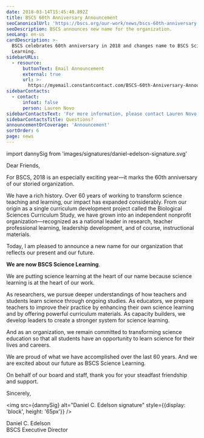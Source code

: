 ```yaml
---
date: 2018-03-14T15:45:40.892Z
title: BSCS 60th Anniversary Announcement
seoCanonicalUrl: 'https://bscs.org/our-work/news/bscs-60th-anniversary-announcement'
seoDescription: BSCS announces new name for the organization.
seoLang: en-us
cardDescription: >-
  BSCS celebrates 60th anniversary in 2018 and changes name to BSCS Science
  Learning.
sidebarURLs:
  - resource:
      buttonText: Email Announcement
      external: true
      url: >-
        https://myemail.constantcontact.com/BSCS-60th-Anniversary-Announcement.html?soid=1126116988583&aid=StYqO0SJr-Y
sidebarContacts:
  - contact:
      infoat: false
      person: Lauren Novo
sidebarContactsText: 'For more information, please contact Lauren Novo.'
sidebarContactsTitle: Questions?
announcementOrCoverage: 'Announcement'
sortOrder: 6
page: news
---
```

import dannySig from 'images/signatures/daniel-edelson-signature.svg'

Dear Friends,

For BSCS, 2018 is an especially exciting year—it marks the 60th anniversary of our storied organization.

We have a rich history. Over 60 years of working to transform science teaching and learning, our impact has expanded considerably. From our origin as a single curriculum development project called the Biological Sciences Curriculum Study, we have grown into an independent nonprofit organization—recognized as a national leader in research, teacher professional learning, leadership development, and of course, instructional materials.

Today, I am pleased to announce a new name for our organization that reflects our present and our future.

**We are now BSCS Science Learning**.

We are putting science learning at the heart of our name because science learning is at the heart of our work.

As researchers, we pursue deeper understandings of how teachers and students learn science through ongoing studies. As educators, we prepare teachers to improve their practice by enhancing their own science learning and by offering powerful curriculum materials. As capacity builders, we develop leaders to create a stronger system for science learning.

And as an organization, we remain committed to transforming science education so that all students have an opportunity to learn science for their lives and careers.

We are proud of what we have accomplished over the last 60 years. And we are excited about our future as BSCS Science Learning.

On behalf of our board and staff, thank you for your steadfast friendship and support.

Sincerely,

<img src={dannySig} alt="Daniel C. Edelson signature" style={{display: 'block', height: '65px'}} />

<p>Daniel C. Edelson<br />BSCS Executive Director</p>




